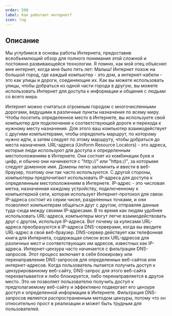 ```yaml
---
order: 590
label: Как работает интернет?
icon: log
---
```

## Описание 
Мы углубимся в основы работы Интернета, предоставив всеобъемлющий обзор для полного понимания этой сложной и постоянно развивающейся технологии.
Я помню, как мой отец объяснял мне интернет, когда мне было пять лет:
Малыш! Интернет похож на большой город, где каждый компьютер - это дом, а интернет-кабели - это как улицы и дороги, соединяющие их. Как вы можете использовать улицы, чтобы добраться из одной части города в другую, вы можете использовать Интернет для доступа к информации и общения с людьми со всего мира.

Интернет можно считаться огромным городом с многочисленными дорогами, ведущими в различные пункты назначения по всему миру. Чтобы посетить определенное место в Интернете, вы используете свой компьютер для подключения к соответствующей дороге и перехода к нужному месту назначения. Для этого ваш компьютер взаимодействует с другими компьютерами, чтобы определить маршрут, по которому нужно идти, а затем следует по этому маршруту, чтобы добраться до места назначения.
URL-адреса (Uniform Resource Locators) - это адреса, которые люди используют для доступа к определенным местоположениям в Интернете. Они состоят из комбинации букв и цифр, и обычно они начинаются с "http://" или "https://", за которыми следует доменное имя. Домены легко запомнить и ввести в веб-браузер, поэтому они так часто используются.
С другой стороны, компьютеры предпочитают использовать IP-адреса для доступа к определенным местоположениям в Интернете. IP-адрес - это числовая метка, назначенная каждому устройству, подключенному к компьютерной сети, которая использует Интернет-протокол для связи. IP-адреса состоит из серии чисел, разделенных точками, и они позволяют компьютерам общаться друг с другом, отправляя данные туда-сюда между своими IP-адресами.
В то время как людям удобнее использовать URL-адреса, компьютеры могут легче взаимодействовать друг с другом, используя IP-адреса. Вот почему за кулисами URL-адреса преобразуются в IP-адреса DNS-серверами, когда вы вводите URL-адрес в свой веб-браузер. DNS-сервер действует как телефонная книга для Интернета, содержащая список всех URL-адресов для различных мест и соответствующих им адресов, известных как IP-адреса.
Интернет-цензура часто начинается с фильтрации DNS-запросов. Этот процесс включает в себя блокировку или перенаправление DNS-запросов для определенных веб-сайтов или интернет-адресов. Когда пользователь пытается получить доступ к цензурированному веб-сайту, DNS-запрос для этого веб-сайта перехватывается и либо блокируется, либо перенаправляется в другое место. Это не позволяет пользователю получить доступ к предполагаемому веб-сайту и эффективно подвергает его цензуре доступ к определенной информации в Интернете.
Фильтрация DNS-запросов является распространенным методом цензуры, потому что он относительно прост в реализации и может быть трудным для пользователей.